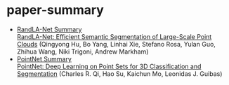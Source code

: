 # paper-summary


* [RandLA-Net Summary](https://github.com/yongjun823/paper-summary/tree/master/RandLA-Net)  
[RandLA-Net: Efficient Semantic Segmentation of Large-Scale Point Clouds](https://arxiv.org/abs/1911.11236) (Qingyong Hu, Bo Yang, Linhai Xie, Stefano Rosa, Yulan Guo, Zhihua Wang, Niki Trigoni, Andrew Markham)
* [PointNet Summary](https://github.com/yongjun823/paper-summary/tree/master/PointNet)  
[PointNet: Deep Learning on Point Sets for 3D Classification and Segmentation](https://arxiv.org/abs/1612.00593) (Charles R. Qi, Hao Su, Kaichun Mo, Leonidas J. Guibas)
